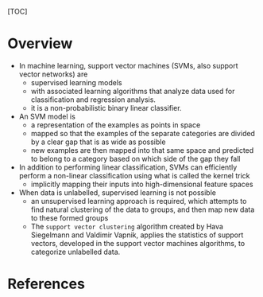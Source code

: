 [TOC]

# Overview

- In machine learning, support vector machines (SVMs, also support
  vector networks) are
    + supervised learning models
    + with associated learning algorithms that analyze data used for
      classification and regression analysis.
    + it is a non-probabilistic binary linear classifier.
- An SVM model is
    + a representation of the examples as points in space
    + mapped so that the examples of the separate categories are divided
      by a clear gap that is as wide as possible
    + new examples are then mapped into that same space and predicted to
      belong to a category based on which side of the gap they fall
- In addition to performing linear classification, SVMs can efficiently
  perform a non-linear classification using what is called the kernel
  trick
    + implicitly mapping their inputs into high-dimensional feature
      spaces
- When data is unlabelled, supervised learning is not possible
    + an unsupervised learning approach is required, which attempts to
      find natural clustering of the data to groups, and then map new
      data to these formed groups
    + The `support vector clustering` algorithm created by Hava
      Siegelmann and Valdimir Vapnik, applies the statistics of support
      vectors, developed in the support vector machines algorithms, to
      categorize unlabelled data.

# References

[wiki]: https://en.wikipedia.org/wiki/Support_vector_machine
